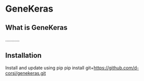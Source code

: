 # GeneKeras

## What is GeneKeras
...........

## Installation
Install and update using pip
pip install git+https://github.com/d-corsi/genekeras.git